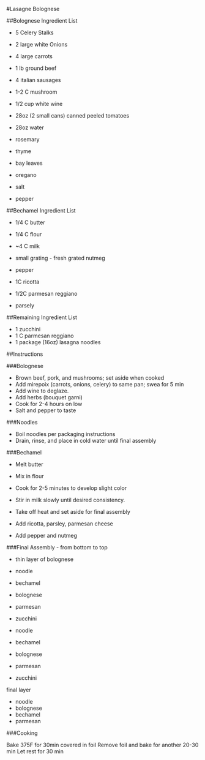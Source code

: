 #Lasagne Bolognese

##Bolognese Ingredient List
- 5 Celery Stalks
- 2 large white Onions
- 4 large carrots

- 1 lb ground beef
- 4 italian sausages
- 1-2 C mushroom

- 1/2 cup white wine

- 28oz (2 small cans) canned peeled tomatoes
- 28oz water

- rosemary
- thyme
- bay leaves
- oregano
- salt
- pepper


##Bechamel Ingredient List

- 1/4 C butter
- 1/4 C flour
- ~4 C milk

- small grating - fresh grated nutmeg
- pepper

- 1C ricotta
- 1/2C parmesan reggiano
- parsely


##Remaining Ingredient List
- 1 zucchini
- 1 C parmesan reggiano
- 1 package (16oz) lasagna noodles

##Instructions

###Bolognese
- Brown beef, pork, and mushrooms; set aside when cooked
- Add mirepoix (carrots, onions, celery) to same pan; swea for 5 min
- Add wine to deglaze.
- Add herbs (bouquet garni)
- Cook for 2-4 hours on low
- Salt and pepper to taste 

###Noodles
- Boil noodles per packaging instructions
- Drain, rinse, and place in cold water until final assembly
  
###Bechamel
- Melt butter
- Mix in flour
- Cook for 2-5 minutes to develop slight color
- Stir in milk slowly until desired consistency.
- Take off heat and set aside for final assembly

- Add ricotta, parsley, parmesan cheese
- Add pepper and nutmeg


###Final Assembly - from bottom to top

- thin layer of bolognese

- noodle
- bechamel
- bolognese
- parmesan
- zucchini

- noodle
- bechamel
- bolognese
- parmesan
- zucchini

final layer
- noodle
- bolognese
- bechamel
- parmesan

###Cooking

Bake 375F for 30min covered in foil
Remove foil and bake for another 20-30 min
Let rest for 30 min
